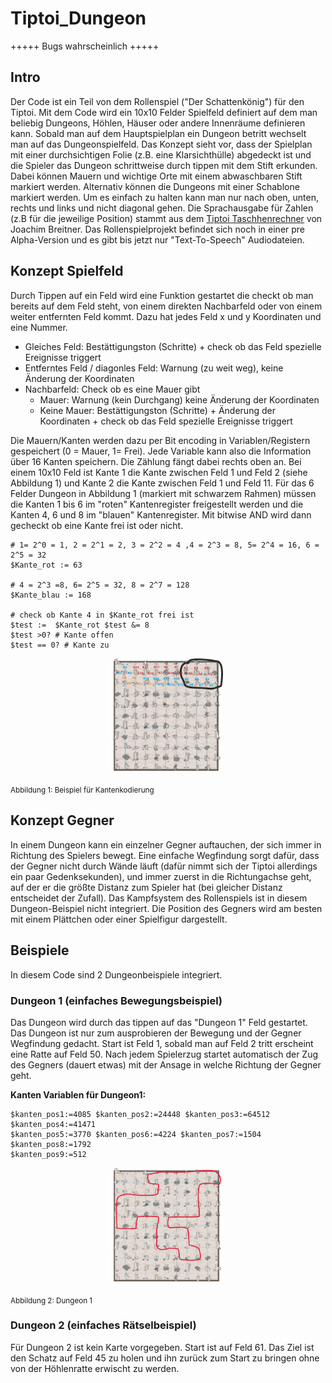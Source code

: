 # Tiptoi_Dungeon
+++++ Bugs wahrscheinlich +++++


## Intro
Der Code ist ein Teil von dem Rollenspiel ("Der Schattenkönig") für den Tiptoi. Mit dem Code wird ein 10x10 Felder Spielfeld definiert auf dem man beliebig Dungeons, Höhlen, Häuser oder andere Innenräume definieren kann. Sobald man auf dem Hauptspielplan ein Dungeon betritt wechselt man auf das Dungeonspielfeld. Das Konzept sieht vor, dass der Spielplan mit einer durchsichtigen Folie (z.B. eine Klarsichthülle) abgedeckt ist und die Spieler das Dungeon schrittweise durch tippen mit dem Stift erkunden. Dabei können Mauern und wichtige Orte mit einem abwaschbaren Stift markiert werden. Alternativ können die Dungeons mit einer Schablone markiert werden. Um es einfach zu halten kann man nur nach oben, unten, rechts und links und nicht diagonal gehen. Die Sprachausgabe für Zahlen (z.B für die jeweilige Position) stammt aus dem [Tiptoi Taschhenrechner](https://bitbucket.org/nomeata/tiptoi-taschenrechner/src/master/) von Joachim Breitner. Das Rollenspielprojekt befindet sich noch in einer pre Alpha-Version und es gibt bis jetzt nur "Text-To-Speech" Audiodateien.

## Konzept Spielfeld
Durch Tippen auf ein Feld wird eine Funktion gestartet die checkt ob man bereits auf dem Feld steht, von einem direkten Nachbarfeld oder von einem weiter entfernten Feld kommt. Dazu hat jedes Feld x und y Koordinaten und eine Nummer.

  - Gleiches Feld: Bestättigungston (Schritte) + check ob das Feld spezielle Ereignisse triggert 
  - Entferntes Feld / diagonles Feld: Warnung (zu weit weg), keine Änderung der Koordinaten 
  - Nachbarfeld: Check ob es eine Mauer gibt
    - Mauer: Warnung (kein Durchgang) keine Änderung der Koordinaten
    - Keine Mauer: Bestättigungston (Schritte) + Änderung der Koordinaten + check ob das Feld spezielle Ereignisse triggert
 
Die Mauern/Kanten werden dazu per Bit encoding in Variablen/Registern gespeichert (0 = Mauer, 1= Frei). Jede Variable kann also die Information über 16 Kanten speichern. Die Zählung fängt dabei rechts oben an. Bei einem 10x10 Feld ist Kante 1 die Kante zwischen Feld 1 und Feld 2 (siehe Abbildung 1) und Kante 2 die Kante zwischen Feld 1 und Feld 11. Für das 6 Felder Dungeon in Abbildung 1 (markiert mit schwarzem Rahmen) müssen die Kanten 1 bis 6 im "roten" Kantenregister freigestellt werden und die Kanten 4, 6 und 8 im "blauen" Kantenregister. Mit bitwise AND wird dann gecheckt ob eine Kante frei ist oder nicht.

```
# 1= 2^0 = 1, 2 = 2^1 = 2, 3 = 2^2 = 4 ,4 = 2^3 = 8, 5= 2^4 = 16, 6 = 2^5 = 32
$Kante_rot := 63

# 4 = 2^3 =8, 6= 2^5 = 32, 8 = 2^7 = 128
$Kante_blau := 168

# check ob Kante 4 in $Kante_rot frei ist
$test :=  $Kante_rot $test &= 8
$test >0? # Kante offen
$test == 0? # Kante zu

```

<p align="center">
  <img src="https://github.com/JG55JG/Tiptoi_Dungeon/blob/main/pictures/dungeon.example2.png"/ width="35%" >
</p>
<sub>Abbildung 1: Beispiel für Kantenkodierung
</sub>

## Konzept Gegner 
In einem Dungeon kann ein einzelner Gegner auftauchen, der sich immer in Richtung des Spielers bewegt. Eine einfache Wegfindung sorgt dafür, dass der Gegner nicht durch Wände läuft (dafür nimmt sich der Tiptoi allerdings ein paar Gedenksekunden), und immer zuerst in die Richtungachse geht, auf der er die größte Distanz zum Spieler hat (bei gleicher Distanz entscheidet der Zufall). Das Kampfsystem des Rollenspiels ist in diesem Dungeon-Beispiel nicht integriert. Die Position des Gegners wird am besten mit einem Plättchen oder einer Spielfigur dargestellt. 

## Beispiele
In diesem Code sind 2 Dungeonbeispiele integriert. 

### Dungeon 1 (einfaches Bewegungsbeispiel)
Das Dungeon wird durch das tippen auf das "Dungeon 1" Feld gestartet. Das Dungeon ist nur zum ausprobieren der Bewegung und der Gegner Wegfindung gedacht. Start ist Feld 1, sobald man auf Feld 2 tritt erscheint eine Ratte auf Feld 50. Nach jedem Spielerzug startet automatisch der Zug des Gegners (dauert etwas) mit der Ansage in welche Richtung der Gegner geht.

**Kanten Variablen für Dungeon1:**
```
$kanten_pos1:=4085 $kanten_pos2:=24448 $kanten_pos3:=64512 $kanten_pos4:=41471 
$kanten_pos5:=3770 $kanten_pos6:=4224 $kanten_pos7:=1504 $kanten_pos8:=1792
$kanten_pos9:=512 
```


<p align="center">
  <img src="https://github.com/JG55JG/Tiptoi_Dungeon/blob/main/pictures/dungeon.example.png"/ width="35%" >
</p>
<sub>Abbildung 2: Dungeon 1
</sub>

### Dungeon 2 (einfaches Rätselbeispiel)
Für Dungeon 2 ist kein Karte vorgegeben. Start ist auf Feld 61. Das Ziel ist den Schatz auf Feld 45 zu holen und ihn zurück zum Start zu bringen ohne von der Höhlenratte erwischt zu werden.

